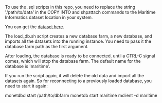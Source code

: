 To use the .sql scripts in this repo, you need to replace the string '/path/to/data' in the COPY INTO and shpattach commands to the Maritime Informatics dataset location in your system. 

You can get the [dataset here](https://zenodo.org/record/1167595).

The load_db.sh script creates a new database farm, a new database, and imports all the datasets into the running instance. You need to pass it the database farm path as the first argument. 

After loading, the database is ready to be connected, until a CTRL-C signal comes, which will stop the database farm. The default name for the database is 'maritime'.

If you run the script again, it will delete the old data and import all the datasets again. So for reconnecting to a previously loaded database, you need to start it again:

monetdbd start /path/to/dbfarm
monetdb start maritime
mclient -d maritime
